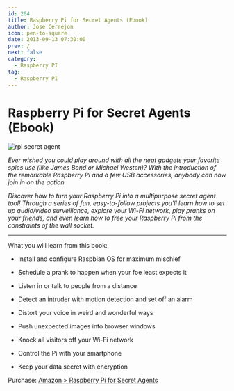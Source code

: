```yaml
---
id: 264
title: Raspberry Pi for Secret Agents (Ebook)
author: Jose Cerrejon
icon: pen-to-square
date: 2013-09-13 07:30:00
prev: /
next: false
category:
  - Raspberry PI
tag:
  - Raspberry PI
---
```


# Raspberry Pi for Secret Agents (Ebook)

![rpi secret agent](/images/2013/09/rpi_secret%20agents.jpg)

*Ever wished you could play around with all the neat gadgets your favorite spies use (like James Bond or Michael Westen)? With the introduction of the remarkable Raspberry Pi and a few USB accessories, anybody can now join in on the action.*

*Discover how to turn your Raspberry Pi into a multipurpose secret agent tool! Through a series of fun, easy-to-follow projects you'll learn how to set up audio/video surveillance, explore your Wi-Fi network, play pranks on your friends, and even learn how to free your Raspberry Pi from the constraints of the wall socket.*

- - -
What you will learn from this book:

* Install and configure Raspbian OS for maximum mischief

* Schedule a prank to happen when your foe least expects it

* Listen in or talk to people from a distance 

* Detect an intruder with motion detection and set off an alarm

* Distort your voice in weird and wonderful ways

* Push unexpected images into browser windows 

* Knock all visitors off your Wi-Fi network

* Control the Pi with your smartphone

* Keep your data secret with encryption

Purchase: [Amazon > Raspberry Pi for Secret Agents](http://www.amazon.com/Raspberry-Secret-Agents-Stefan-Sjogelid/dp/1849695784)